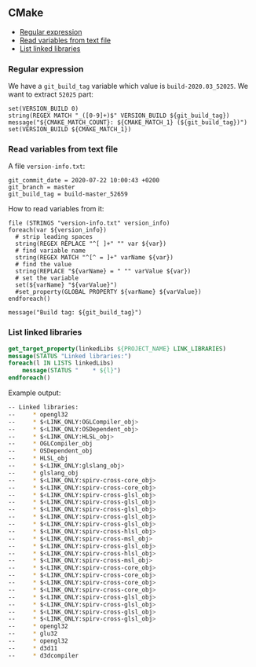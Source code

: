 ## CMake

<!-- MarkdownTOC -->

- [Regular expression](#regular-expression)
- [Read variables from text file](#read-variables-from-text-file)
- [List linked libraries](#list-linked-libraries)

<!-- /MarkdownTOC -->

### Regular expression

We have a `git_build_tag` variable which value is `build-2020.03_52025`. We want to extract `52025` part:

```
set(VERSION_BUILD 0)
string(REGEX MATCH "_([0-9]+)$" VERSION_BUILD ${git_build_tag})
message("${CMAKE_MATCH_COUNT}: ${CMAKE_MATCH_1} (${git_build_tag})")
set(VERSION_BUILD ${CMAKE_MATCH_1})
```

### Read variables from text file

A file `version-info.txt`:

```
git_commit_date = 2020-07-22 10:00:43 +0200
git_branch = master
git_build_tag = build-master_52659
```

How to read variables from it:

```
file (STRINGS "version-info.txt" version_info)
foreach(var ${version_info})
  # strip leading spaces
  string(REGEX REPLACE "^[ ]+" "" var ${var})
  # find variable name
  string(REGEX MATCH "^[^ = ]+" varName ${var})
  # find the value
  string(REPLACE "${varName} = " "" varValue ${var})
  # set the variable
  set(${varName} "${varValue}")
  #set_property(GLOBAL PROPERTY ${varName} ${varValue})
endforeach()

message("Build tag: ${git_build_tag}")
```

### List linked libraries

``` cmake
get_target_property(linkedLibs ${PROJECT_NAME} LINK_LIBRARIES)
message(STATUS "Linked libraries:")
foreach(l IN LISTS linkedLibs)
    message(STATUS "    * ${l}")
endforeach()
```

Example output:

``` sh
-- Linked libraries:
--     * opengl32
--     * $<LINK_ONLY:OGLCompiler_obj>
--     * $<LINK_ONLY:OSDependent_obj>
--     * $<LINK_ONLY:HLSL_obj>
--     * OGLCompiler_obj
--     * OSDependent_obj
--     * HLSL_obj
--     * $<LINK_ONLY:glslang_obj>
--     * glslang_obj
--     * $<LINK_ONLY:spirv-cross-core_obj>
--     * $<LINK_ONLY:spirv-cross-core_obj>
--     * $<LINK_ONLY:spirv-cross-glsl_obj>
--     * $<LINK_ONLY:spirv-cross-glsl_obj>
--     * $<LINK_ONLY:spirv-cross-glsl_obj>
--     * $<LINK_ONLY:spirv-cross-glsl_obj>
--     * $<LINK_ONLY:spirv-cross-glsl_obj>
--     * $<LINK_ONLY:spirv-cross-hlsl_obj>
--     * $<LINK_ONLY:spirv-cross-msl_obj>
--     * $<LINK_ONLY:spirv-cross-glsl_obj>
--     * $<LINK_ONLY:spirv-cross-hlsl_obj>
--     * $<LINK_ONLY:spirv-cross-msl_obj>
--     * $<LINK_ONLY:spirv-cross-core_obj>
--     * $<LINK_ONLY:spirv-cross-core_obj>
--     * $<LINK_ONLY:spirv-cross-core_obj>
--     * $<LINK_ONLY:spirv-cross-core_obj>
--     * $<LINK_ONLY:spirv-cross-glsl_obj>
--     * $<LINK_ONLY:spirv-cross-glsl_obj>
--     * $<LINK_ONLY:spirv-cross-glsl_obj>
--     * $<LINK_ONLY:spirv-cross-glsl_obj>
--     * opengl32
--     * glu32
--     * opengl32
--     * d3d11
--     * d3dcompiler
```
